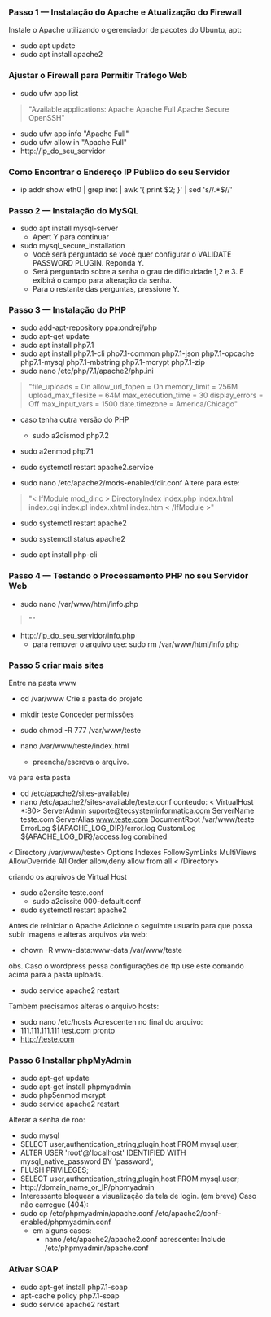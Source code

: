 ### Passo 1 — Instalação do Apache e Atualização do Firewall
Instale o Apache utilizando o gerenciador de pacotes do Ubuntu, apt:
- sudo apt update
- sudo apt install apache2

### Ajustar o Firewall para Permitir Tráfego Web
- sudo ufw app list

> "Available applications:
  Apache
  Apache Full
  Apache Secure
  OpenSSH"

- sudo ufw app info "Apache Full"
- sudo ufw allow in "Apache Full"
- http://ip_do_seu_servidor


### Como Encontrar o Endereço IP Público do seu Servidor
- ip addr show eth0 | grep inet | awk '{ print $2; }' | sed 's/\/.*$//'


### Passo 2 — Instalação do MySQL
- sudo apt install mysql-server
	- Apert Y para continuar
- sudo mysql_secure_installation
	- Você será perguntado se você quer configurar o VALIDATE PASSWORD PLUGIN. Reponda Y.
	- Será perguntado sobre a senha o grau de dificuldade 1,2 e 3. E exibirá o campo para alteração da senha.
	- Para o restante das perguntas, pressione Y.


### Passo 3 — Instalação do PHP
- sudo add-apt-repository ppa:ondrej/php
- sudo apt-get update
- sudo apt install php7.1
- sudo apt install php7.1-cli php7.1-common php7.1-json php7.1-opcache php7.1-mysql php7.1-mbstring php7.1-mcrypt php7.1-zip
- sudo nano /etc/php/7.1/apache2/php.ini

> "file_uploads = On
allow_url_fopen = On
memory_limit = 256M
upload_max_filesize = 64M
max_execution_time = 30
display_errors = Off
max_input_vars = 1500
date.timezone = America/Chicago"

- caso tenha outra versão do PHP
	- sudo a2dismod php7.2
- sudo a2enmod php7.1
- sudo systemctl restart apache2.service

- sudo nano /etc/apache2/mods-enabled/dir.conf
Altere para este:
> "< IfModule mod_dir.c >
    DirectoryIndex index.php index.html index.cgi index.pl index.xhtml index.htm
< /IfModule >"

- sudo systemctl restart apache2
- sudo systemctl status apache2

- sudo apt install php-cli

### Passo 4 — Testando o Processamento PHP no seu Servidor Web
- sudo nano /var/www/html/info.php
> "<?php
phpinfo();
?>"
- http://ip_do_seu_servidor/info.php
	- para remover o arquivo use: sudo rm /var/www/html/info.php


### Passo 5 criar mais sites
Entre na pasta www
- cd /var/www
Crie a pasta do projeto
- mkdir teste
Conceder permissões
- sudo chmod  -R  777   /var/www/teste

- nano /var/www/teste/index.html
	- preencha/escreva o arquivo.

vá para esta pasta 
- cd /etc/apache2/sites-available/
- nano /etc/apache2/sites-available/teste.conf
conteudo:
< VirtualHost *:80>
ServerAdmin suporte@tecsysteminformatica.com
ServerName teste.com
ServerAlias www.teste.com
DocumentRoot /var/www/teste
ErrorLog ${APACHE_LOG_DIR}/error.log
CustomLog ${APACHE_LOG_DIR}/access.log combined

< Directory /var/www/teste>
Options Indexes FollowSymLinks MultiViews
AllowOverride All
Order allow,deny
allow from all
< /Directory>

criando os aqruivos de Virtual Host
- sudo a2ensite teste.conf
	- sudo a2dissite 000-default.conf
- sudo systemctl restart apache2

Antes de reiniciar o Apache Adicione o seguimte usuario para que possa subir imagens e alteras arquivos via web:
- chown  -R  www-data:www-data  /var/www/teste

obs. Caso o wordpress pessa configurações de ftp use este comando acima para a pasta uploads.
- sudo service apache2 restart

Tambem precisamos alteras o arquivo hosts:
- sudo nano /etc/hosts
Acrescenten no final do arquivo:
- 111.111.111.111 test.com
pronto
- http://teste.com


### Passo 6 Installar phpMyAdmin
- sudo apt-get update
- sudo apt-get install phpmyadmin
- sudo php5enmod mcrypt
- sudo service apache2 restart

Alterar a senha de roo:
- sudo mysql
- SELECT user,authentication_string,plugin,host FROM mysql.user;
- ALTER USER 'root'@'localhost' IDENTIFIED WITH mysql_native_password BY 'password';
- FLUSH PRIVILEGES;
- SELECT user,authentication_string,plugin,host FROM mysql.user;
- http://domain_name_or_IP/phpmyadmin
- Interessante bloquear a visualização da tela de login. (em breve)
Caso não carregue (404):
- sudo cp /etc/phpmyadmin/apache.conf /etc/apache2/conf-enabled/phpmyadmin.conf
	- em alguns casos:
		- nano /etc/apache2/apache2.conf
			acrescente: Include /etc/phpmyadmin/apache.conf


### Ativar SOAP
- sudo apt-get install php7.1-soap
- apt-cache policy php7.1-soap
- sudo service apache2 restart
